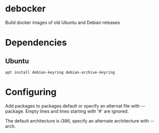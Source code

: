debocker
========

Build docker images of old Ubuntu and Debian releases

# Dependencies

## Ubuntu

`apt install debian-keyring debian-archive-keyring`

# Configuring

Add packages to packages.default or specify an alternat file with --package. Empty lines and lines starting with '#' are ignored.

The default architecture is i386, specify an alternate architecture with --arch.
